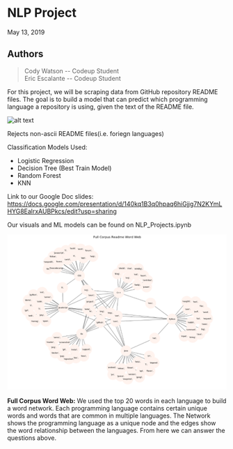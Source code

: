 # NLP Project

May 13, 2019

## Authors
> Cody Watson -- Codeup Student  
> Eric Escalante -- Codeup Student  

For this project, we will be scraping data from GitHub repository README files. The goal is to build a model that can predict which programming language a repository is using, given the text of the README file.  


![alt text][logo1]

[logo1]: https://media.giphy.com/media/TFNLyTG6CS8OwMCods/giphy.gif "Word Clouds"


Rejects non-ascii README files(i.e. foriegn languages)

Classification Models Used:
- Logistic Regression
- Decision Tree (Best Train Model)
- Random Forest
- KNN

Link to our Google Doc slides:
https://docs.google.com/presentation/d/140kq1B3q0hpaq6hiGjjg7N2KYmLHYG8EalrxAUBPkcs/edit?usp=sharing

Our visuals and ML models can be found on NLP_Projects.ipynb

![alt text][logo]

[logo]: https://github.com/nlp-101/github_nlp/blob/master/images/Screen%20Shot%202019-05-13%20at%2011.58.39%20AM.png "Full Corpus Word Web"

**Full Corpus Word Web:** We used the top 20 words in each language to build a word network. Each programming language contains certain unique words and words that are common in multiple languages. The Network shows the programming language as a unique node and the edges show the word relationship between the languages. From here we can answer the questions above.
